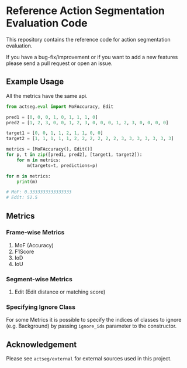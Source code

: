 # Reference Action Segmentation Evaluation Code

This repository contains the reference code for action segmentation evaluation.

If you have a bug-fix/improvement or if you want to add a new features please send a pull request or open an issue.

## Example Usage

All the metrics have the same api.

```python
from actseg.eval import MoFAccuracy, Edit

pred1 = [0, 0, 0, 1, 0, 1, 1, 1, 0]
pred2 = [1, 2, 3, 0, 0, 1, 2, 3, 0, 0, 0, 1, 2, 3, 0, 0, 0, 0]

target1 = [0, 0, 1, 1, 2, 1, 1, 0, 0]
target2 = [1, 1, 1, 1, 1, 2, 2, 2, 2, 2, 2, 3, 3, 3, 3, 3, 3, 3]

metrics = [MoFAccuracy(), Edit()]
for p, t in zip([pred1, pred2], [target1, target2]):
    for m in metrics:
        m(targets=t, predictions=p)

for m in metrics:
    print(m)

# MoF: 0.3333333333333333
# Edit: 52.5
```

## Metrics

### Frame-wise Metrics
1. MoF (Accuracy)
2. F1Score
3. IoD
4. IoU

### Segment-wise Metrics
1. Edit (Edit distance or matching score)

### Specifying Ignore Class

For some Metrics it is possible to specify the indices of classes to ignore (e.g. Background) by 
passing `ignore_ids` parameter to the constructor.


## Acknowledgement

Please see `actseg/external` for external sources used in this project.
